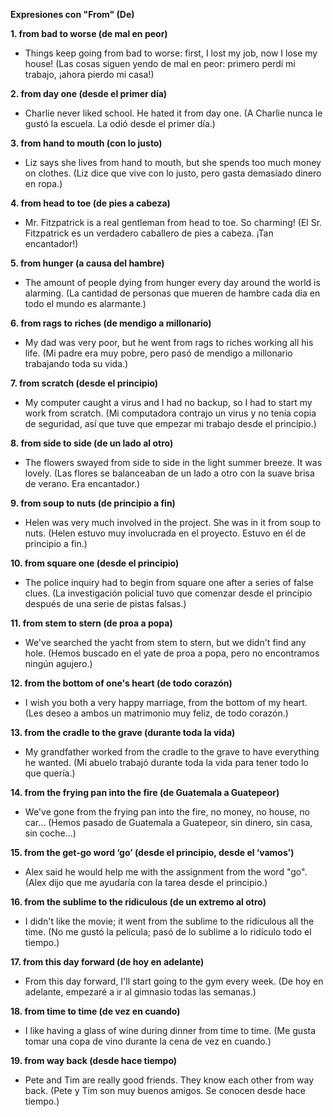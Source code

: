 
**Expresiones con "From" (De)**

**1. from bad to worse (de mal en peor)**

*   Things keep going from bad to worse: first, I lost my job, now I lose my house! (Las cosas siguen yendo de mal en peor: primero perdí mi trabajo, ¡ahora pierdo mi casa!)

**2. from day one (desde el primer día)**

*   Charlie never liked school. He hated it from day one. (A Charlie nunca le gustó la escuela. La odió desde el primer día.)

**3. from hand to mouth (con lo justo)**

*   Liz says she lives from hand to mouth, but she spends too much money on clothes. (Liz dice que vive con lo justo, pero gasta demasiado dinero en ropa.)

**4. from head to toe (de pies a cabeza)**

*   Mr. Fitzpatrick is a real gentleman from head to toe. So charming! (El Sr. Fitzpatrick es un verdadero caballero de pies a cabeza. ¡Tan encantador!)

**5. from hunger (a causa del hambre)**

*   The amount of people dying from hunger every day around the world is alarming. (La cantidad de personas que mueren de hambre cada día en todo el mundo es alarmante.)

**6. from rags to riches (de mendigo a millonario)**

*   My dad was very poor, but he went from rags to riches working all his life. (Mi padre era muy pobre, pero pasó de mendigo a millonario trabajando toda su vida.)

**7. from scratch (desde el principio)**

*   My computer caught a virus and I had no backup, so I had to start my work from scratch. (Mi computadora contrajo un virus y no tenía copia de seguridad, así que tuve que empezar mi trabajo desde el principio.)

**8. from side to side (de un lado al otro)**

*   The flowers swayed from side to side in the light summer breeze. It was lovely. (Las flores se balanceaban de un lado a otro con la suave brisa de verano. Era encantador.)

**9. from soup to nuts (de principio a fin)**

*   Helen was very much involved in the project. She was in it from soup to nuts. (Helen estuvo muy involucrada en el proyecto. Estuvo en él de principio a fin.)

**10. from square one (desde el principio)**

*   The police inquiry had to begin from square one after a series of false clues. (La investigación policial tuvo que comenzar desde el principio después de una serie de pistas falsas.)

**11. from stem to stern (de proa a popa)**

*   We've searched the yacht from stem to stern, but we didn't find any hole. (Hemos buscado en el yate de proa a popa, pero no encontramos ningún agujero.)

**12. from the bottom of one's heart (de todo corazón)**

*   I wish you both a very happy marriage, from the bottom of my heart. (Les deseo a ambos un matrimonio muy feliz, de todo corazón.)

**13. from the cradle to the grave (durante toda la vida)**

*   My grandfather worked from the cradle to the grave to have everything he wanted. (Mi abuelo trabajó durante toda la vida para tener todo lo que quería.)

**14. from the frying pan into the fire (de Guatemala a Guatepeor)**

*   We've gone from the frying pan into the fire, no money, no house, no car... (Hemos pasado de Guatemala a Guatepeor, sin dinero, sin casa, sin coche...)

**15. from the get-go word ‘go’ (desde el principio, desde el ‘vamos’)**

*   Alex said he would help me with the assignment from the word "go". (Alex dijo que me ayudaría con la tarea desde el principio.)

**16. from the sublime to the ridiculous (de un extremo al otro)**

*   I didn't like the movie; it went from the sublime to the ridiculous all the time. (No me gustó la película; pasó de lo sublime a lo ridículo todo el tiempo.)

**17. from this day forward (de hoy en adelante)**

*   From this day forward, I'll start going to the gym every week. (De hoy en adelante, empezaré a ir al gimnasio todas las semanas.)

**18. from time to time (de vez en cuando)**

*   I like having a glass of wine during dinner from time to time. (Me gusta tomar una copa de vino durante la cena de vez en cuando.)

**19. from way back (desde hace tiempo)**

*   Pete and Tim are really good friends. They know each other from way back. (Pete y Tim son muy buenos amigos. Se conocen desde hace tiempo.)

